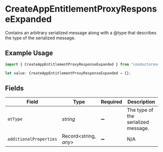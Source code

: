 # CreateAppEntitlementProxyResponseExpanded

Contains an arbitrary serialized message along with a @type that describes the type of the serialized message.

## Example Usage

```typescript
import { CreateAppEntitlementProxyResponseExpanded } from "conductorone-sdk-typescript/sdk/models/shared";

let value: CreateAppEntitlementProxyResponseExpanded = {};
```

## Fields

| Field                               | Type                                | Required                            | Description                         |
| ----------------------------------- | ----------------------------------- | ----------------------------------- | ----------------------------------- |
| `atType`                            | *string*                            | :heavy_minus_sign:                  | The type of the serialized message. |
| `additionalProperties`              | Record<string, *any*>               | :heavy_minus_sign:                  | N/A                                 |
